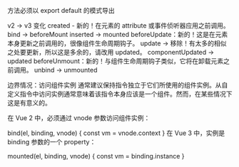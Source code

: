 方法必须以 export default 的模式导出

v2 → v3 变化
created - 新的！在元素的 attribute 或事件侦听器应用之前调用。
bind → beforeMount
inserted → mounted
beforeUpdate：新的！这是在元素本身更新之前调用的，很像组件生命周期钩子。
update → 移除！有太多的相似之处要更新，所以这是多余的，请改用 updated。
componentUpdated → updated
beforeUnmount：新的！与组件生命周期钩子类似，它将在卸载元素之前调用。
unbind -> unmounted

边界情况：访问组件实例
通常建议保持指令独立于它们所使用的组件实例。从自定义指令中访问实例通常意味着该指令本身应该是一个组件。然而，在某些情况下这是有意义的。

在 Vue 2 中，必须通过 vnode 参数访问组件实例：

bind(el, binding, vnode) {
  const vm = vnode.context
}
在 Vue 3 中，实例是 binding 参数的一个 property：

mounted(el, binding, vnode) {
  const vm = binding.instance
}